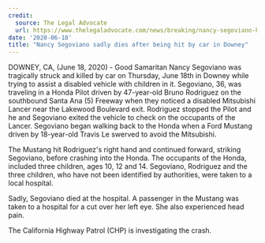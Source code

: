 ```yaml
---
credit:
  source: The Legal Advocate
  url: https://www.thelegaladvocate.com/news/breaking/nancy-segoviano-killed-hit-by-car-santa-ana-5-freeway-downey
date: '2020-06-18'
title: "Nancy Segoviano sadly dies after being hit by car in Downey"
---
```

DOWNEY, CA, (June 18, 2020) - Good Samaritan Nancy Segoviano was tragically struck and killed by car on Thursday, June 18th in Downey while trying to assist a disabled vehicle with children in it.
Segoviano, 36, was traveling in a Honda Pilot driven by 47-year-old Bruno Rodriguez on the southbound Santa Ana (5) Freeway when they noticed a disabled Mitsubishi Lancer near the Lakewood Boulevard exit. Rodriguez stopped the Pilot and he and Segoviano exited the vehicle to check on the occupants of the Lancer. Segoviano began walking back to the Honda when a Ford Mustang driven by 18-year-old Travis Le swerved to avoid the Mitsubishi.

The Mustang hit Rodriguez's right hand and continued forward, striking Segoviano, before crashing into the Honda. The occupants of the Honda, included three children, ages 10, 12 and 14. Segoviano, Rodriguez and the three children, who have not been identified by authorities, were taken to a local hospital. 

Sadly, Segoviano died at the hospital. A passenger in the Mustang was taken to a hospital for a cut over her left eye. She also experienced head pain.

The California Highway Patrol (CHP) is investigating the crash.
